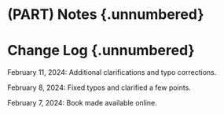 # (PART) Notes {.unnumbered}

# Change Log {.unnumbered}

February 11, 2024: Additional clarifications and typo corrections.

February 8, 2024: Fixed typos and clarified a few points.

February 7, 2024: Book made available online.
